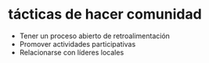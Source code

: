 # tácticas de hacer comunidad

* Tener un proceso abierto de retroalimentación
* Promover actividades participativas
* Relacionarse con líderes locales

